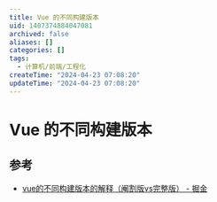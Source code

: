 ```yaml
---
title: Vue 的不同构建版本
uid: 1407374884047081
archived: false
aliases: []
categories: []
tags:
  - 计算机/前端/工程化
createTime: "2024-04-23 07:08:20"
updateTime: "2024-04-23 07:08:20"
---
```


# Vue 的不同构建版本

## 参考

- [vue的不同构建版本的解释（阉割版vs完整版） - 掘金](https://juejin.cn/post/7043991342166310942)
